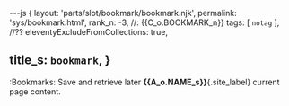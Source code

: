 ---js
{
  layout: 'parts/slot/bookmark/bookmark.njk',
  permalink: 'sys/bookmark.html',
  rank_n: -3,     //: {{C_o.BOOKMARK_n}}
  tags:      [ `notag` ],
  //?? eleventyExcludeFromCollections: true,

  title_s: `bookmark`,
}
---
:Bookmarks:
Save and retrieve later __{{A_o.NAME_s}}__{.site_label} current page content.